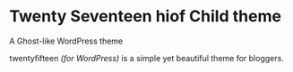 # Twenty Seventeen hiof Child theme
A Ghost-like WordPress theme

twentyfifteen *(for WordPress)* is a simple yet beautiful theme for bloggers.
